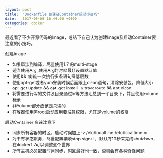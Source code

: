 ```yaml
---
layout: post
title:  "Dockerfile 创建及Container启动小技巧"
date:   2017-09-09 18:44:06 +0800
categories: docker
---
```


最近看了不少开源代码的Image，总结下自己认为创建Image及启动Container要注意的小技巧。

创建Image
* 如果牵涉到编译，尽量使用1.7 的multi-stage 
* 适当使用Arg ,使用Arg的时候最好设置默认值
* 使用&& 或者;一次执行多条语句降低层数
* 使用apt-get或者yum安装时候后面跟上clean语句，清除安装包，降低大小
         apt-get update && apt-get install -y traceroute && apt clean
* 将需要进行写的文件及目录通过ln等方法汇总到一个目录下，并且使用volume 标示
* 非Volume部分应该是只读的
* 在容器使用非root启动应用要注意权限，尤其是volume的权限

 
启动Container 应该注意下
* 同步所有容器的时区，启动时候加上-v /etc/localtime:/etc/localtime:ro
* 对于有状态服务，尽量配置接收stop signal ，默认有10秒来完成shutdown，在docker1.7可以调整这个世界
* 所有主机必须配置时间同步，时区最好也一致，否则会有各种奇怪问题

